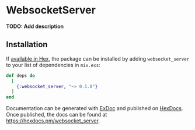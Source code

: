 # WebsocketServer

**TODO: Add description**

## Installation

If [available in Hex](https://hex.pm/docs/publish), the package can be installed
by adding `websocket_server` to your list of dependencies in `mix.exs`:

```elixir
def deps do
  [
    {:websocket_server, "~> 0.1.0"}
  ]
end
```

Documentation can be generated with [ExDoc](https://github.com/elixir-lang/ex_doc)
and published on [HexDocs](https://hexdocs.pm). Once published, the docs can
be found at <https://hexdocs.pm/websocket_server>.

